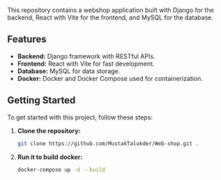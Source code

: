 This repository contains a webshop application built with Django for the backend, React with Vite for the frontend, and MySQL for the database.


## Features

- **Backend:** Django framework with RESTful APIs.
- **Frontend:** React with Vite for fast development.
- **Database:** MySQL for data storage.
- **Docker:** Docker and Docker Compose used for containerization.

## Getting Started

To get started with this project, follow these steps:
1. **Clone the repository:**
   ```bash
   git clone https://github.com/MustakTalukder/Web-shop.git .

2. **Run it to build docker:**
   ```bash
   docker-compose up -d --build  
